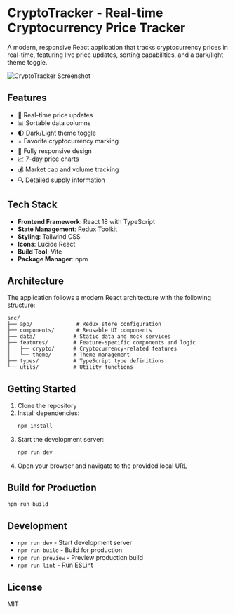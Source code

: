 # CryptoTracker - Real-time Cryptocurrency Price Tracker

A modern, responsive React application that tracks cryptocurrency prices in real-time, featuring live price updates, sorting capabilities, and a dark/light theme toggle.

![CryptoTracker Screenshot](https://images.pexels.com/photos/844124/pexels-photo-844124.jpeg?auto=compress&cs=tinysrgb&w=1260&h=750&dpr=2)

## Features

- 🔄 Real-time price updates
- 📊 Sortable data columns
- 🌓 Dark/Light theme toggle
- ⭐ Favorite cryptocurrency marking
- 📱 Fully responsive design
- 📈 7-day price charts
- 💰 Market cap and volume tracking
- 🔍 Detailed supply information

## Tech Stack

- **Frontend Framework**: React 18 with TypeScript
- **State Management**: Redux Toolkit
- **Styling**: Tailwind CSS
- **Icons**: Lucide React
- **Build Tool**: Vite
- **Package Manager**: npm

## Architecture

The application follows a modern React architecture with the following structure:

```
src/
├── app/              # Redux store configuration
├── components/       # Reusable UI components
├── data/            # Static data and mock services
├── features/        # Feature-specific components and logic
│   ├── crypto/      # Cryptocurrency-related features
│   └── theme/       # Theme management
├── types/           # TypeScript type definitions
└── utils/           # Utility functions
```

## Getting Started

1. Clone the repository
2. Install dependencies:
   ```bash
   npm install
   ```
3. Start the development server:
   ```bash
   npm run dev
   ```
4. Open your browser and navigate to the provided local URL

## Build for Production

```bash
npm run build
```

## Development

- `npm run dev` - Start development server
- `npm run build` - Build for production
- `npm run preview` - Preview production build
- `npm run lint` - Run ESLint

## License

MIT
